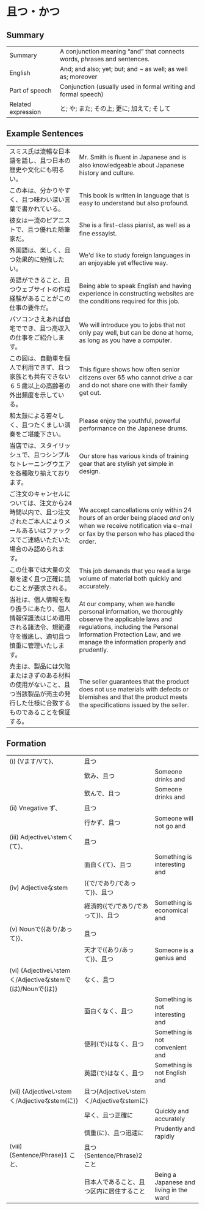 # 且つ・かつ

## Summary

<table><tr>   <td>Summary</td>   <td>A conjunction meaning “and” that connects words, phrases and sentences.</td></tr><tr>   <td>English</td>   <td>And; and also; yet; but; and ~ as well; as well as; moreover</td></tr><tr>   <td>Part of speech</td>   <td>Conjunction (usually used in formal writing and formal speech)</td></tr><tr>   <td>Related expression</td>   <td>と; や; また; その上; 更に; 加えて; そして</td></tr></table>

## Example Sentences

<table><tr>   <td>スミス氏は流暢な日本語を話し、且つ日本の歴史や文化にも明るい。</td>   <td>Mr. Smith is ﬂuent in Japanese and is also knowledgeable about Japanese history and culture.</td></tr><tr>   <td>この本は、分かりやすく、且つ味わい深い言葉で書かれている。</td>   <td>This book is written in language that is easy to understand but also profound.</td></tr><tr>   <td>彼女は一流のピアニストで、且つ優れた随筆家だ。</td>   <td>She is a ﬁrst-class pianist, as well as a ﬁne essayist.</td></tr><tr>   <td>外国語は、楽しく、且つ効果的に勉強したい。</td>   <td>We'd like to study foreign languages in an enjoyable yet effective way.</td></tr><tr>   <td>英語ができること、且つウェブサイトの作成経験があることがこの仕事の要件だ。</td>   <td>Being able to speak English and having experience in constructing websites are the conditions required for this job.</td></tr><tr>   <td>パソコンさえあれば自宅ででき、且つ高収入の仕事をご紹介します。</td>   <td>We will introduce you to jobs that not only pay well, but can be done at home, as long as you have a computer.</td></tr><tr>   <td>この図は、自動車を個人で利用できず、且つ家族とも共有できない６５歳以上の高齢者の外出頻度を示している。</td>   <td>This ﬁgure shows how often senior citizens over 65 who cannot drive a car and do not share one with their family get out.</td></tr><tr>   <td>和太鼓による若々しく、且つたくましい演奏をご堪能下さい。</td>   <td>Please enjoy the youthful, powerful performance on the Japanese drums.</td></tr><tr>   <td>当店では、スタイリッシュで、且つシンプルなトレーニングウエアを各種取り揃えております。</td>   <td>Our store has various kinds of training gear that are stylish yet simple in design.</td></tr><tr>   <td>ご注文のキャンセルについては、注文から24時間以内で、且つ注文されたご本人によりメールあるいはファックスでご連絡いただいた場合のみ認められます。</td>   <td>We accept cancellations only within 24 hours of an order being placed <em>and</em> only when we receive notiﬁcation via e-mail or fax by the person who has placed the order.</td></tr><tr>   <td>この仕事では大量の文献を速く且つ正確に読むことが要求される。</td>   <td>This job demands that you read a large volume of material both quickly and accurately.</td></tr><tr>   <td>当社は、個人情報を取り扱うにあたり、個人情報保護法はじめ適用される諸法令、規範遵守を徹底し、適切且つ慎重に管理いたします。</td>   <td>At our company, when we handle personal information, we thoroughly observe the applicable laws and regulations, including the Personal Information Protection Law, and we manage the information properly and prudently.</td></tr><tr>   <td>売主は、製品には欠陥またはきずのある材料の使用がないこと、且つ当該製品が売主の発行した仕様に合致するものであることを保証する。</td>   <td>The seller guarantees that the product does not use materials with defects or blemishes and that the product meets the speciﬁcations issued by the seller.</td></tr></table>

## Formation

<table class="table"><tbody><tr class="tr head"><td class="td"><span class="numbers">(i)</span> <span class="bold">{Vます/Vて}、</span></td><td class="td"><span class="concept">且つ</span></td><td class="td"></td></tr><tr class="tr"><td class="td"></td><td class="td"><span>飲み、</span><span class="concept">且つ</span></td><td class="td"><span>Someone drinks and</span></td></tr><tr class="tr"><td class="td"></td><td class="td"><span>飲んで、</span><span class="concept">且つ</span></td><td class="td"><span>Someone drinks and</span></td></tr><tr class="tr head"><td class="td"><span class="numbers">(ii)</span> <span class="bold">Vnegative ず、</span></td><td class="td"><span class="concept">且つ</span></td><td class="td"></td></tr><tr class="tr"><td class="td"></td><td class="td"><span>行かず、</span><span class="concept">且つ</span></td><td class="td"><span>Someone will not go and</span></td></tr><tr class="tr head"><td class="td"><span class="numbers">(iii)</span> <span class="bold">Adjectiveいstemく(て)、</span></td><td class="td"><span class="concept">且つ</span></td><td class="td"></td></tr><tr class="tr"><td class="td"></td><td class="td"><span>面白く(て)、</span><span class="concept">且つ</span></td><td class="td"><span>Something is interesting and</span></td></tr><tr class="tr head"><td class="td"><span class="numbers">(iv)</span> <span class="bold">Adjectiveなstem</span></td><td class="td"><span>({で/であり/であって})、</span><span class="concept">且つ</span></td><td class="td"></td></tr><tr class="tr"><td class="td"></td><td class="td"><span>経済的({で/であり/であって})、</span><span class="concept">且つ</span></td><td class="td"><span>Something is economical and</span></td></tr><tr class="tr head"><td class="td"><span class="numbers">(v)</span> <span class="bold">Nounで({あり/あって})、</span></td><td class="td"><span class="concept">且つ</span></td><td class="td"></td></tr><tr class="tr"><td class="td"></td><td class="td"><span>天才で({あり/あって})、</span><span class="concept">且つ</span></td><td class="td"><span>Someone is a genius and</span></td></tr><tr class="tr head"><td class="td"><span class="numbers">(vi)</span> <span class="bold">{Adjectiveいstemく/Adjectiveなstemで(は)/Nounで(は)}</span></td><td class="td"><span>なく、</span><span class="concept">且つ</span></td><td class="td"></td></tr><tr class="tr"><td class="td"></td><td class="td"><span>面白くなく、</span><span class="concept">且つ</span></td><td class="td"><span>Something is not interesting and</span></td></tr><tr class="tr"><td class="td"></td><td class="td"><span>便利(で)はなく、</span><span class="concept">且つ</span></td><td class="td"><span>Something is not convenient and</span></td></tr><tr class="tr"><td class="td"></td><td class="td"><span>英語(で)はなく、</span><span class="concept">且つ</span></td><td class="td"><span>Something is not English and</span></td></tr><tr class="tr head"><td class="td"><span class="numbers">(vii)</span> <span class="bold">{Adjectiveいstemく/Adjectiveなstem(に)}</span></td><td class="td"><span class="concept">且つ</span><span>{Adjectiveいstemく/Adjectiveなstemに}</span></td><td class="td"></td></tr><tr class="tr"><td class="td"></td><td class="td"><span>早く、</span><span class="concept">且つ</span><span>正確に</span></td><td class="td"><span>Quickly and accurately</span></td></tr><tr class="tr"><td class="td"></td><td class="td"><span>慎重(に)、</span><span class="concept">且つ</span><span>迅速に</span></td><td class="td"><span>Prudently and rapidly</span></td></tr><tr class="tr head"><td class="td"><span class="numbers">(viii)</span> <span class="bold">{Sentence/Phrase}1 こと、</span></td><td class="td"><span class="concept">且つ</span><span>{Sentence/Phrase}2 こと</span></td><td class="td"></td></tr><tr class="tr"><td class="td"></td><td class="td"><span>日本人であること、</span><span class="concept">且つ</span><span>区内に居住すること</span></td><td class="td"><span>Being a Japanese and living in the ward</span></td></tr></tbody></table>

